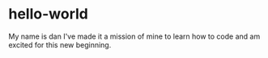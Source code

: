 # hello-world
My name is dan I've made it a mission of mine to learn how to code and am excited for this new beginning.
